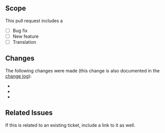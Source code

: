 ## Scope
This pull request includes a

- [ ] Bug fix
- [ ] New feature
- [ ] Translation

## Changes
The following changes were made (this change is also documented in the [change log](https://github.com/kartik-v/yii2-tree-manager/blob/master/CHANGE.md)):

-
-
-

## Related Issues
If this is related to an existing ticket, include a link to it as well.